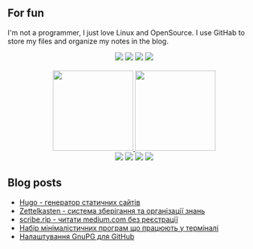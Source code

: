 ## For fun

I'm not a programmer, I just love Linux and OpenSource. I use GitHab to store my files and organize my notes in the blog. 

<div align="center">
  <a href="https://www.debian.org/" target="_blank"><img src="https://img.shields.io/badge/-Debian-A81D33?style=for-the-badge&logo=debian&logoColor=white" target="_blank"></a>
  <a href="https://github.com/gitGNU/gnu_bash" target="_blank"><img src="https://img.shields.io/badge/Bash-4EAA25?style=for-the-badge&logo=gnubash&logoColor=white" target="_blank"></a>
<a href="https://github.com/vim/vim" target="_blank"><img src="https://img.shields.io/badge/Vim-019733?style=for-the-badge&logo=vim&logoColor=white" target="_blank"></a>
  <a href="https://github.com/git" target="_blank"><img src="https://img.shields.io/badge/Git-F05032?style=for-the-badge&logo=git&logoColor=white" target="_blank"></a>
</div>

<br />

<!-- Git stats & Most used languages-->

<div align="center">
  <a href="https://github.com/think4web">
  <img height="160em" src="https://github-readme-stats.vercel.app/api?username=think4web&show_icons=true&theme=dark&hide_border=true&include_all_commits=true&count_private=true"/>
  <img height="160em" src="https://github-readme-stats.vercel.app/api/top-langs/?username=think4web&layout=compact&langs_count=7&theme=dark&hide_border=true"/>
</div>

<!-- Contacts-->  
<div align="center"> 
  <a href="https://matrix.to/#/@jwtzbtlceh:here.in.ua" target="_blank"><img src="https://img.shields.io/badge/-Matrix-000000?style=for-the-badge&logo=matrix&logoColor=white" target="_blank"></a>
  <a href="https://social.net.ua/think4web" target="_blank"><img src="https://img.shields.io/badge/-Pleroma-FBA457?style=for-the-badge&logo=pleroma&logoColor=grey" target="_blank"></a>
  <a href = "mailto:efxice9c@anonaddy.me"><img src="https://img.shields.io/badge/-Mail-EA4335?style=for-the-badge&logo=gmail&logoColor=white" target="_blank"></a>
  <a href="https://think4web.github.io" target="_blank"><img src="https://img.shields.io/badge/-Blog-222222?style=for-the-badge&logo=githubpages&logoColor=grey" target="_blank"></a>
</div>
  
## Blog posts
<!-- BLOG-POST-LIST:START -->
- [Hugo - генератор статичних сайтів](https://think4web.github.io/Hugo/)
- [Zettelkasten - система зберігання та організації знань](https://think4web.github.io/Zettelkasten/)
- [scribe.rip - читати medium.com без реєстрації](https://think4web.github.io/scrible.rip/)
- [Набір мінімалістичних програм що працюють у терміналі](https://think4web.github.io/suckless-software/)
- [Налаштування GnuPG для GitHub](https://think4web.github.io/Nalashtuvannya-GnuPG-dlya-Git/)
<!-- BLOG-POST-LIST:END -->
